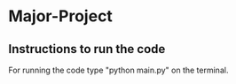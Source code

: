 # Major-Project
## Instructions to run the code
For running the code type "python main.py" on the terminal.

